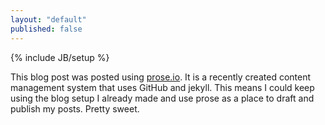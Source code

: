 ```yaml
---
layout: "default"
published: false
---
```


{% include JB/setup %}

This blog post was posted using [prose.io](http://prose.io). It is a recently created content management system that uses GitHub and jekyll. This means I could keep using the blog setup I already made and use prose as a place to draft and publish my posts. Pretty sweet.

